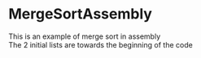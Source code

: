 # MergeSortAssembly
This is an example of merge sort in assembly <br/>
The 2 initial lists are towards the beginning of the code
